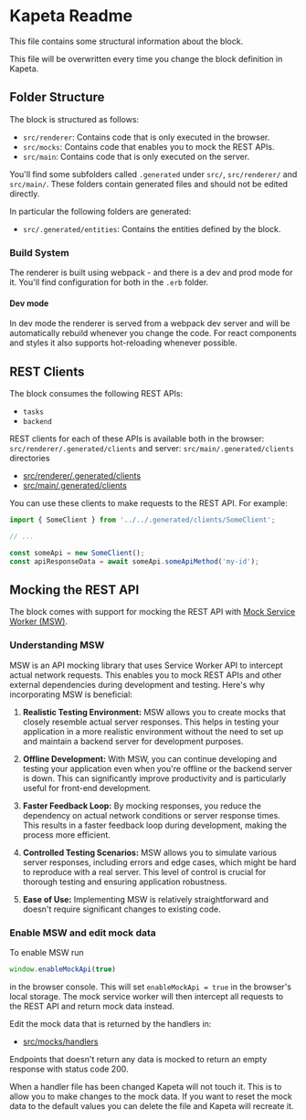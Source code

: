 # Kapeta Readme

This file contains some structural information about the block.

This file will be overwritten every time you change the block definition in Kapeta.

## Folder Structure

The block is structured as follows:

* `src/renderer`: Contains code that is only executed in the browser.
* `src/mocks`: Contains code that enables you to mock the REST APIs.
* `src/main`: Contains code that is only executed on the server.

You'll find some subfolders called `.generated` under `src/`,  `src/renderer/` and `src/main/`. 
These folders contain generated files and should not be edited directly.

In particular the following folders are generated:
* `src/.generated/entities`: Contains the entities defined by the block.

### Build System
The renderer is built using webpack - and there is a dev and prod mode for it.
You'll find configuration for both in the `.erb` folder.

#### Dev mode
In dev mode the renderer is served from a webpack dev server and will be automatically rebuild whenever you change the code.
For react components and styles it also supports hot-reloading whenever possible.

## REST Clients

The block consumes the following REST APIs:

* `tasks`
* `backend`

REST clients for each of these APIs is available both in the browser: `src/renderer/.generated/clients` and server: `src/main/.generated/clients` directories
* [src/renderer/.generated/clients](src/renderer/.generated/clients)
* [src/main/.generated/clients](src/main/.generated/clients)


You can use these clients to make requests to the REST API. For example:

```typescript
import { SomeClient } from '../../.generated/clients/SomeClient';

// ...

const someApi = new SomeClient();
const apiResponseData = await someApi.someApiMethod('my-id');
```


## Mocking the REST API

The block comes with support for mocking the REST API with [Mock Service Worker (MSW)](https://mswjs.io/).


### Understanding MSW

MSW is an API mocking library that uses Service Worker API to intercept actual network requests. This enables you to mock REST APIs and other external dependencies during development and testing. Here's why incorporating MSW is beneficial:

1. **Realistic Testing Environment:** MSW allows you to create mocks that closely resemble actual server responses. This helps in testing your application in a more realistic environment without the need to set up and maintain a backend server for development purposes.

2. **Offline Development:** With MSW, you can continue developing and testing your application even when you're offline or the backend server is down. This can significantly improve productivity and is particularly useful for front-end development.

3. **Faster Feedback Loop:** By mocking responses, you reduce the dependency on actual network conditions or server response times. This results in a faster feedback loop during development, making the process more efficient.

4. **Controlled Testing Scenarios:** MSW allows you to simulate various server responses, including errors and edge cases, which might be hard to reproduce with a real server. This level of control is crucial for thorough testing and ensuring application robustness.

5. **Ease of Use:** Implementing MSW is relatively straightforward and doesn't require significant changes to existing code.


### Enable MSW and edit mock data

To enable MSW run

```js
window.enableMockApi(true)
```

in the browser console. This will set `enableMockApi = true` in the browser's local storage. The mock service worker will then intercept all requests to the REST API and return mock data instead.

Edit the mock data that is returned by the handlers in:
* [src/mocks/handlers](src/mocks/handlers)


Endpoints that doesn't return any data is mocked to return an empty response with status code 200.

When a handler file has been changed Kapeta will not touch it. This is to allow you to make changes to the mock data. If you want to reset the mock data to the default values you can delete the file and Kapeta will recreate it.

